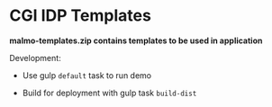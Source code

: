 # CGI IDP Templates

**malmo-templates.zip contains templates to be used in application**

Development: 

- Use gulp `default` task to run demo

- Build for deployment with gulp task `build-dist`
